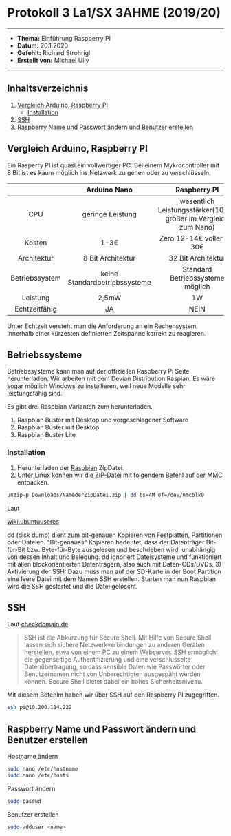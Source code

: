 # Protokoll 3 La1/SX 3AHME (2019/20)
--------------
 * **Thema:** Einführung Raspberry PI
  * **Datum:** 20.1.2020
  * **Gefehlt:** Richard Strohrigl
  * **Erstellt von:** Michael Ully 
  --------------------------------------------------
  ## Inhaltsverzeichnis
  1.  [Vergleich Arduino, Raspberry PI](#vergleich-arduino-raspberry-pi)
      * [Installation](#installation)
  2.  [SSH](#ssh)
  3.  [Raspberry Name und Passwort ändern und Benutzer erstellen](#raspberry-name-und-passwort-ändern-und-benutzer-erstellen)

      
   ## Vergleich Arduino, Raspberry PI
   Ein Rasperry PI ist quasi ein vollwertiger PC. Bei einem Mykrocontroller mit 8 Bit ist es kaum möglich 
   ins Netzwerk zu gehen oder zu verschlüsseln.
   
   
   |      | Arduino Nano | Raspberry PI |
   |:----:|:------------:|:------------:|
   | CPU  | geringe Leistung | wesentlich Leistungsstärker(1000x größer im Vergleich zum Nano)|
   | Kosten | 1-3€ | Zero 12-14€ voller RPI 30€ |
   | Architektur | 8 Bit Architektur | 32 Bit Architektur |
   | Betriebssystem | keine Standardbetriebssysteme | Standard Betriebssysteme möglich |
   | Leistung | 2,5mW | 1W |
   | Echtzeitfähig | JA | NEIN |
   
   Unter Echtzeit versteht man die Anforderung an ein Rechensystem, innerhalb einer kürzesten definierten Zeitspanne korrekt zu reagieren.
   
   ## Betriebssysteme
   
   Betriebssysteme kann man auf der offiziellen Raspberry Pi Seite herunterladen. Wir arbeiten mit dem Devian Distribution Raspian. Es wäre sogar möglich 
   Windows zu installieren, weil neue Modelle sehr leistungsfähig sind.
   
   Es gibt drei Raspbian Varianten zum herunterladen.
   1) Raspbian Buster mit Desktop und vorgeschlagener Software
   2) Raspbian Buster mit Desktop
   3) Raspbian Buster Lite 
   
   ### Installation
   
   1) Herunterladen der [Raspbian](https://www.raspberrypi.org/downloads/raspbian/) ZipDatei.
   2) Unter Linux können wir die ZIP-Datei mit folgendem Befehl auf der MMC entpacken.
   ````bash
unzip-p Downloads/NamederZipDatei.zip | dd bs=4M of=/dev/nmcblk0
````
Laut 

[wiki.ubuntuuseres](https://wiki.ubuntuusers.de/dd/)

dd (disk dump) dient zum bit-genauen Kopieren von Festplatten, Partitionen oder Dateien. "Bit-genaues" Kopieren bedeutet, dass der Datenträger Bit-für-Bit bzw. Byte-für-Byte ausgelesen und beschrieben wird, unabhängig von dessen Inhalt und Belegung. dd ignoriert Dateisysteme und funktioniert mit allen blockorientierten Datenträgern, also auch mit Daten-CDs/DVDs.
  3) Aktivierung der SSH: Dazu muss man auf der SD-Karte in der Boot Partition eine leere Datei mit dem Namen SSH erstellen. Starten man nun Raspbian wird die SSH gestartet und die Datei gelöscht.
  
  ## SSH
  Laut [checkdomain.de](https://www.checkdomain.de/hosting/lexikon/ssh/)
  
> SSH ist die Abkürzung für Secure Shell. Mit Hilfe von Secure Shell lassen sich sichere Netzwerkverbindungen zu anderen Geräten herstellen, etwa von einem PC zu einem Webserver. SSH ermöglicht die gegenseitige Authentifizierung und eine verschlüsselte Datenübertragung, so dass sensible Daten wie Passwörter oder Benutzernamen nicht von Unberechtigten ausgespäht werden können. Secure Shell bietet dabei ein hohes Sicherheitsniveau.

Mit diesem Befehlm haben wir über SSH auf den Raspberry PI zugegriffen.

 ````bash
ssh pi@10.200.114.222
````

## Raspberry Name und Passwort ändern und Benutzer erstellen

Hostname ändern

 ````bash
sudo nano /etc/hostname
sudo nano /etc/hosts
````
Passwort ändern

 ````bash
sudo passwd
````
Benutzer erstellen

 ````bash
sudo adduser <name>
````



     


   
